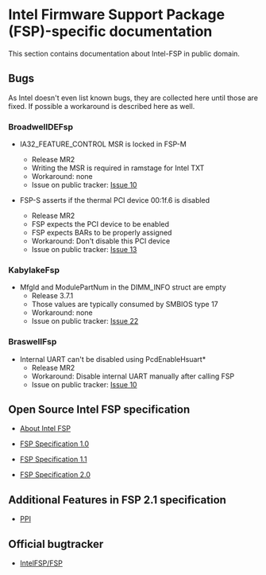 # Intel Firmware Support Package (FSP)-specific documentation

This section contains documentation about Intel-FSP in public domain.

## Bugs
As Intel doesn't even list known bugs, they are collected here until
those are fixed. If possible a workaround is described here as well.

### BroadwellDEFsp

* IA32_FEATURE_CONTROL MSR is locked in FSP-M
  * Release MR2
  * Writing the MSR is required in ramstage for Intel TXT
  * Workaround: none
  * Issue on public tracker: [Issue 10]

* FSP-S asserts if the thermal PCI device 00:1f.6 is disabled
  * Release MR2
  * FSP expects the PCI device to be enabled
  * FSP expects BARs to be properly assigned
  * Workaround: Don't disable this PCI device
  * Issue on public tracker: [Issue 13]

### KabylakeFsp
* MfgId and ModulePartNum in the DIMM_INFO struct are empty
  * Release 3.7.1
  * Those values are typically consumed by SMBIOS type 17
  * Workaround: none
  * Issue on public tracker: [Issue 22]

### BraswellFsp
* Internal UART can't be disabled using PcdEnableHsuart*
  * Release MR2
  * Workaround: Disable internal UART manually after calling FSP
  * Issue on public tracker: [Issue 10]


## Open Source Intel FSP specification

* [About Intel FSP](https://firmware.intel.com/learn/fsp/about-intel-fsp)

* [FSP Specification 1.0](https://www.intel.in/content/dam/www/public/us/en/documents/technical-specifications/fsp-architecture-spec.pdf)

* [FSP Specification 1.1](https://www.intel.com/content/dam/www/public/us/en/documents/technical-specifications/fsp-architecture-spec-v1-1.pdf)

* [FSP Specification 2.0](https://www.intel.com/content/dam/www/public/us/en/documents/technical-specifications/fsp-architecture-spec-v2.pdf)

## Additional Features in FSP 2.1 specification

- [PPI](ppi/ppi.md)

## Official bugtracker

- [IntelFSP/FSP](https://github.com/IntelFsp/FSP/issues)

[Issue 10]: https://github.com/IntelFsp/FSP/issues/10
[Issue 13]: https://github.com/IntelFsp/FSP/issues/13
[Issue 15]: https://github.com/IntelFsp/FSP/issues/15
[Issue 22]: https://github.com/IntelFsp/FSP/issues/22

